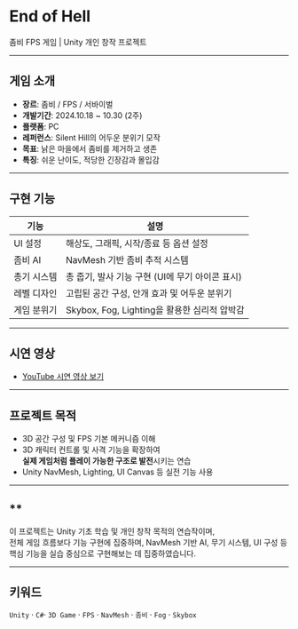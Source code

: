 #  End of Hell  
좀비 FPS 게임 | Unity 개인 창작 프로젝트  

---

##  게임 소개

- **장르**: 좀비 / FPS / 서바이벌
- **개발기간**: 2024.10.18 ~ 10.30 (2주) 
- **플랫폼**: PC  
- **레퍼런스**: Silent Hill의 어두운 분위기 모작  
- **목표**: 낡은 마을에서 좀비를 제거하고 생존  
- **특징**: 쉬운 난이도, 적당한 긴장감과 몰입감  


---

##  구현 기능

| 기능 | 설명 |
|------|------|
| UI 설정 | 해상도, 그래픽, 시작/종료 등 옵션 설정 |
| 좀비 AI | NavMesh 기반 좀비 추적 시스템 |
| 총기 시스템 | 총 줍기, 발사 기능 구현 (UI에 무기 아이콘 표시) |
| 레벨 디자인 | 고립된 공간 구성, 안개 효과 및 어두운 분위기 |
| 게임 분위기 | Skybox, Fog, Lighting을 활용한 심리적 압박감 | 

---

## 시연 영상
- [YouTube 시연 영상 보기](https://youtu.be/xAHx-Yqrb4k)

---

##  프로젝트 목적

- 3D 공간 구성 및 FPS 기본 메커니즘 이해
- 3D 캐릭터 컨트롤 및 사격 기능을 확장하여  
  **실제 게임처럼 플레이 가능한 구조로 발전**시키는 연습
- Unity NavMesh, Lighting, UI Canvas 등 실전 기능 사용

---

## **

이 프로젝트는 Unity 기초 학습 및 개인 창작 목적의 연습작이며,  
전체 게임 흐름보다 기능 구현에 집중하며, NavMesh 기반 AI, 무기 시스템, UI 구성 등 핵심 기능을 실습 중심으로 구현해보는 데 집중하였습니다.

---

##  키워드

`Unity` · `C#`· `3D Game` · `FPS` · `NavMesh` · `좀비` · `Fog` · `Skybox` 
